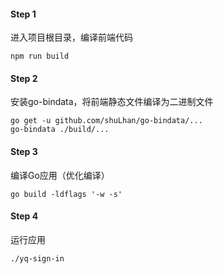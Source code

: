 #### Step 1

进入项目根目录，编译前端代码

```shell
npm run build
```

#### Step 2

安装go-bindata，将前端静态文件编译为二进制文件

```shell
go get -u github.com/shuLhan/go-bindata/...
go-bindata ./build/...
```

#### Step 3

编译Go应用（优化编译）

```shell
go build -ldflags '-w -s'
```

#### Step 4

运行应用

```shell
./yq-sign-in
```

